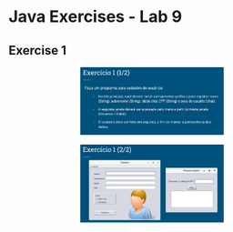 # Java Exercises - Lab 9

## Exercise 1
<p align="center" >
  <img width="50%" src="/Lab09/repository-images/Ex01-01.png" />
</p>

<p align="center" >
  <img width="50%" src="/Lab09/repository-images/Ex01-02.png" />
</p>
